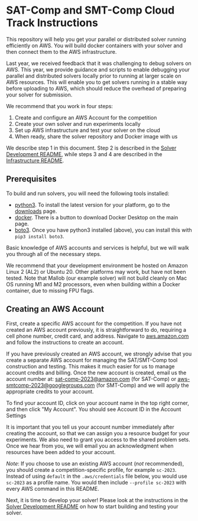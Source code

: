 # SAT-Comp and SMT-Comp Cloud Track Instructions

This repository will help you get your parallel or distributed solver running efficiently on AWS.  You will build docker containers with your solver and then connect them to the AWS infrastructure.

Last year, we received feedback that it was challenging to debug solvers on AWS.  This year, we provide guidance and scripts to enable debugging your parallel and distributed solvers locally prior to running at larger scale on AWS resources. This will enable you to get solvers running in a stable way before uploading to AWS, which should reduce the overhead of preparing your solver for submission.

We recommend that you work in four steps:

1. Create and configure an AWS Account for the competition
2. Create your own solver and run experiments locally
3. Set up AWS infrastructure and test your solver on the cloud
4. When ready, share the solver repository and Docker image with us

We describe step 1 in this document.  Step 2 is described in the [Solver Development README](docker/README-Solver-Development.md), while steps 3 and 4 are described in the [Infrastructure README](infrastructure/README-Infrastructure.md). 


## Prerequisites

To build and run solvers, you will need the following tools installed:

- [python3](https://www.python.org/).  To install the latest version for your platform, go to the [downloads](https://www.python.org/downloads/) page.
- [docker](https://www.docker.com/).  There is a button to download Docker Desktop on the main page.
- [boto3](https://aws.amazon.com/sdk-for-python/).  Once you have python3 installed (above), you can install this with `pip3 install boto3`. 

Basic knowledge of AWS accounts and services is helpful, but we will walk you through all of the necessary steps. 

We recommend that your development environment be hosted on Amazon Linux 2 (AL2) or Ubuntu 20. Other platforms may work, but have not been tested. Note that Mallob (our example solver) will not build cleanly on Mac OS running M1 and M2 processors, even when building within a Docker container, due to missing FPU flags.

## Creating an AWS Account

First, create a specific AWS account for the competition. If you have not created an AWS account previously, it is straightforward to do, requiring a cell phone number, credit card, and address.  Navigate to [aws.amazon.com](https://aws.amazon.com) and follow the instructions to create an account.

If you have previously created an AWS account, we strongly advise that you create a separate AWS account for managing the SAT/SMT-Comp tool construction and testing. This makes it much easier for us to manage account credits and billing. Once the new account is created, email us the account number at: sat-comp-2023@amazon.com (for SAT-Comp) or aws-smtcomp-2023@googlegroups.com (for SMT-Comp) and we will apply the appropriate credits to your account.

To find your account ID, click on your account name in the top right corner, and then click "My Account". You should see Account ID in the Account Settings

It is important that you tell us your account number immediately after creating the account, so that we can assign you a resource budget for your experiments. We also need to grant you access to the shared problem sets. Once we hear from you, we will email you an acknowledgment when resources have been added to your account.  

_Note_: If you choose to use an existing AWS account (_not_ recommended), you should create a competition-specific profile, for example `sc-2023`. Instead of using `default` in the `.aws/credentials` file below, you would use `sc-2023` as a profile name.  You would then include `--profile sc-2023` with every AWS command in this README.

Next, it is time to develop your solver!  Please look at the instructions in the [Solver Development README](docker/README-Solver-Development.md) on how to start building and testing your solver.
